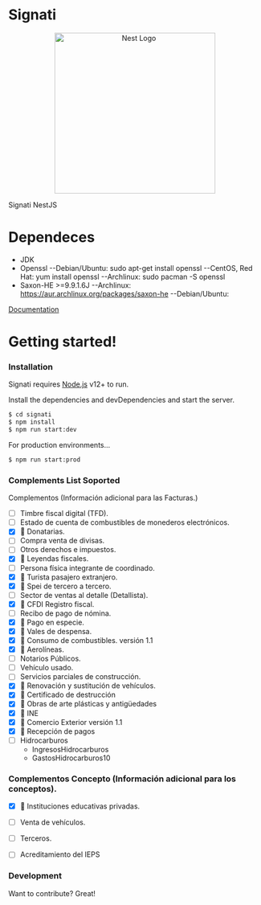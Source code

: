 # Signati
<p align="center">
  <a href="http://nestjs.com/" target="blank"><img src="https://avatars1.githubusercontent.com/u/52678977?s=400&u=040aa07fa564985892d0fd115a2764579845502d&v=4" width="320" alt="Nest Logo" /></a>
</p>

Signati NestJS
# Dependeces
  - JDK
  - Openssl
  --Debian/Ubuntu: sudo apt-get install openssl
  --CentOS, Red Hat: yum install openssl
  --Archlinux: sudo pacman -S openssl
  - Saxon-HE >=9.9.1.6J
  --Archlinux:  https://aur.archlinux.org/packages/saxon-he
  --Debian/Ubuntu:

[Documentation](https://signati.github.io/core/#/) 
# Getting started!

### Installation

Signati requires [Node.js](https://nodejs.org/) v12+ to run.

Install the dependencies and devDependencies and start the server.

```sh
$ cd signati
$ npm install
$ npm run start:dev
```

For production environments...

```sh
$ npm run start:prod
```

### Complements List Soported

Complementos (Información adicional para las Facturas.)
- [ ] Timbre fiscal digital (TFD).
- [ ] Estado de cuenta de combustibles de monederos electrónicos.
- [x] :pushpin: Donatarias.
- [ ] Compra venta de divisas.
- [ ] Otros derechos e impuestos.
- [x] :pushpin: Leyendas fiscales.
- [ ] Persona física integrante de coordinado.
- [x] :pushpin: Turista pasajero extranjero.
- [x] :pushpin: Spei de tercero a tercero.
- [ ] Sector de ventas al detalle (Detallista).
- [x] :pushpin: CFDI Registro fiscal.
- [ ] Recibo de pago de nómina.
- [x] :pushpin: Pago en especie.
- [x] :pushpin: Vales de despensa.
- [x] :pushpin: Consumo de combustibles.  versión 1.1 
- [x] :pushpin: Aerolíneas.
- [ ] Notarios Públicos.
- [ ] Vehículo usado.
- [ ] Servicios parciales de construcción.
- [x] :pushpin: Renovación y sustitución de vehículos.
- [x] :pushpin: Certificado de destrucción
- [x] :pushpin: Obras de arte plásticas y antigüedades
- [x] :pushpin: INE
- [x] :pushpin: Comercio Exterior  versión 1.1 
- [x] :pushpin: Recepción de pagos
- [ ] Hidrocarburos
    - IngresosHidrocarburos
    - GastosHidrocarburos10
### Complementos Concepto (Información adicional para los conceptos).
- [x] :pushpin: Instituciones educativas privadas.
- [ ] Venta de vehículos.
- [ ] Terceros.
- [ ] Acreditamiento del IEPS


### Development

Want to contribute? Great!
